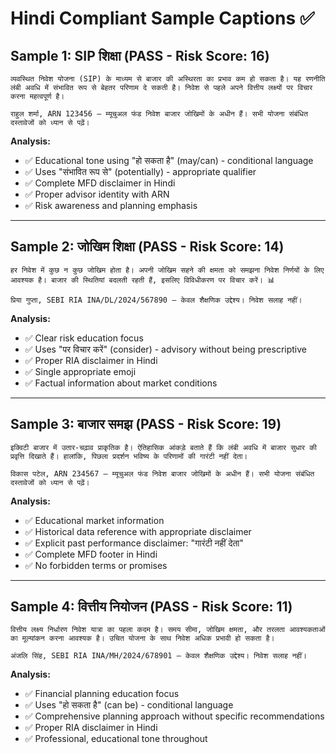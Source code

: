 # Hindi Compliant Sample Captions ✅

## Sample 1: SIP शिक्षा (PASS - Risk Score: 16)
```
व्यवस्थित निवेश योजना (SIP) के माध्यम से बाजार की अस्थिरता का प्रभाव कम हो सकता है। यह रणनीति लंबी अवधि में संभावित रूप से बेहतर परिणाम दे सकती है। निवेश से पहले अपने वित्तीय लक्ष्यों पर विचार करना महत्वपूर्ण है।

राहुल शर्मा, ARN 123456 — म्यूचुअल फंड निवेश बाजार जोखिमों के अधीन हैं। सभी योजना संबंधित दस्तावेजों को ध्यान से पढ़ें।
```

**Analysis:**
- ✅ Educational tone using "हो सकता है" (may/can) - conditional language
- ✅ Uses "संभावित रूप से" (potentially) - appropriate qualifier
- ✅ Complete MFD disclaimer in Hindi
- ✅ Proper advisor identity with ARN
- ✅ Risk awareness and planning emphasis

---

## Sample 2: जोखिम शिक्षा (PASS - Risk Score: 14)
```
हर निवेश में कुछ न कुछ जोखिम होता है। अपनी जोखिम सहने की क्षमता को समझना निवेश निर्णयों के लिए आवश्यक है। बाजार की स्थितियां बदलती रहती हैं, इसलिए विविधीकरण पर विचार करें। 📊

प्रिया गुप्ता, SEBI RIA INA/DL/2024/567890 — केवल शैक्षणिक उद्देश्य। निवेश सलाह नहीं।
```

**Analysis:**
- ✅ Clear risk education focus
- ✅ Uses "पर विचार करें" (consider) - advisory without being prescriptive
- ✅ Proper RIA disclaimer in Hindi
- ✅ Single appropriate emoji
- ✅ Factual information about market conditions

---

## Sample 3: बाजार समझ (PASS - Risk Score: 19)
```
इक्विटी बाजार में उतार-चढ़ाव प्राकृतिक है। ऐतिहासिक आंकड़े बताते हैं कि लंबी अवधि में बाजार सुधार की प्रवृत्ति दिखाते हैं। हालांकि, पिछला प्रदर्शन भविष्य के परिणामों की गारंटी नहीं देता।

विकास पटेल, ARN 234567 — म्यूचुअल फंड निवेश बाजार जोखिमों के अधीन हैं। सभी योजना संबंधित दस्तावेजों को ध्यान से पढ़ें।
```

**Analysis:**
- ✅ Educational market information
- ✅ Historical data reference with appropriate disclaimer
- ✅ Explicit past performance disclaimer: "गारंटी नहीं देता"
- ✅ Complete MFD footer in Hindi
- ✅ No forbidden terms or promises

---

## Sample 4: वित्तीय नियोजन (PASS - Risk Score: 11)
```
वित्तीय लक्ष्य निर्धारण निवेश यात्रा का पहला कदम है। समय सीमा, जोखिम क्षमता, और तरलता आवश्यकताओं का मूल्यांकन करना आवश्यक है। उचित योजना के साथ निवेश अधिक प्रभावी हो सकता है।

अंजलि सिंह, SEBI RIA INA/MH/2024/678901 — केवल शैक्षणिक उद्देश्य। निवेश सलाह नहीं।
```

**Analysis:**
- ✅ Financial planning education focus
- ✅ Uses "हो सकता है" (can be) - conditional language
- ✅ Comprehensive planning approach without specific recommendations
- ✅ Proper RIA disclaimer in Hindi
- ✅ Professional, educational tone throughout